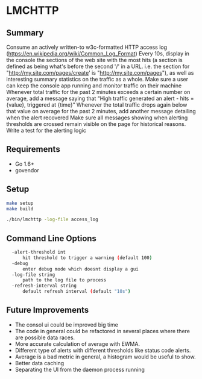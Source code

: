 # LMCHTTP

## Summary

Consume an actively written-to w3c-formatted HTTP access log (https://en.wikipedia.org/wiki/Common_Log_Format)
Every 10s, display in the console the sections of the web site with the most hits (a section is defined as being what's before the second '/' in a URL. i.e. the section for "http://my.site.com/pages/create' is "http://my.site.com/pages"), as well as interesting summary statistics on the traffic as a whole.
Make sure a user can keep the console app running and monitor traffic on their machine
Whenever total traffic for the past 2 minutes exceeds a certain number on average, add a message saying that “High traffic generated an alert - hits = {value}, triggered at {time}”
Whenever the total traffic drops again below that value on average for the past 2 minutes, add another message detailing when the alert recovered
Make sure all messages showing when alerting thresholds are crossed remain visible on the page for historical reasons.
Write a test for the alerting logic

## Requirements

- Go 1.6+
- govendor


## Setup

```bash
make setup
make build
```

```bash
./bin/lmchttp -log-file access_log
```

## Command Line Options

```bash
  -alert-threshold int
      hit threshold to trigger a warning (default 100)
  -debug
      enter debug mode which doesnt display a gui
  -log-file string
      path to the log file to process
  -refresh-interval string
      default refresh interval (default "10s")
```

## Future Improvements

* The consol ui could be improved big time
* The code in general could be refactored in several places where there are possible data races.
* More accurate calculation of average with EWMA.
* Different type of alerts with different thresholds like status code alerts.
* Average is a bad metric in general, a histogram would be useful to show.
* Better data caching
* Separating the UI from the daemon process running
